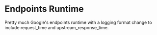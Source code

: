 # Endpoints Runtime

Pretty much Google's endpoints runtime with
a logging format change to include
request_time and upstream_response_time.
